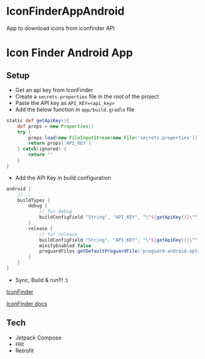 # IconFinderAppAndroid
App to download icons from iconfinder API

# Icon Finder Android App


## Setup
- Get an api key from IconFinder
- Create a `secrets.properties` file in the root of the project
- Paste the API key as `API_KEY=<api_key>`
- Add the below function in `app/build.gradle` file
```groovy
static def getApiKey(){
    def props = new Properties()
    try {
        props.load(new FileInputStream(new File('secrets.properties')))
        return props['API_KEY']
    } catch(ignored) {
        return ""
    }
}
```
- Add the API Key in build configuration
```groovy
android {
    //...
    buildTypes {
        debug {
            // for debug
            buildConfigField "String", "API_KEY", "\"${getApiKey()}\""
        }
        release {
            // for release
            buildConfigField "String", "API_KEY", "\"${getApiKey()}\""
            minifyEnabled false
            proguardFiles getDefaultProguardFile('proguard-android-optimize.txt'), 'proguard-rules.pro'
        }
    }
}
```
- Sync, Build & run!!! :)


[IconFinder](https://www.iconfinder.com/)

[IconFinder docs](https://developer.iconfinder.com/reference/overview-1)

## Tech
- Jetpack Compose 
- Hilt
- Retrofit
